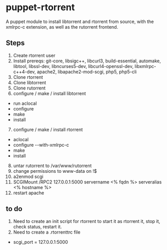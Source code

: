 puppet-rtorrent
===============

A puppet module to install libtorrent and rtorrent from source, with the xmlrpc-c extension, as well as the rutorrent frontend.

## Steps
1. Create rtorrent user
2. Install prereqs: git-core, libsigc++, libcurl3, build-essential, automake, libtool, libssl-dev, libncurses5-dev, libcurl4-openssl-dev, libxmlrpc-c++4-dev, apache2, libapache2-mod-scgi, php5, php5-cli
3. Clone rtorrent
4. Clone libtorrent
5. Clone rutorrent
6. configure / make / install libtorrent
 * run aclocal
 * configure
 * make
 * install
7. configure / make / install rtorrent
 * aclocal
 * configure --with-xmlrpc-c
 * make
 * install
8. untar rutorrent to /var/www/rutorrent
9. change permissions to www-data on !$
10. a2enmod scgi
11.   SCGIMount /RPC2 127.0.0.1:5000
      servername  <% fqdn %>
      serveralias <% hostname %>
11. restart apache

## to do
1. Need to create an init script for rtorrent to start it as rtorrent it, stop it, check status, restart it.
2. Need to create a .rtorrenttrc file
 * scgi_port = 127.0.0.1:5000
